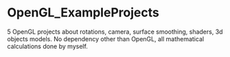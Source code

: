 # OpenGL_ExampleProjects
5 OpenGL projects about rotations, camera, surface smoothing, shaders, 3d objects models. No dependency other than OpenGL, all mathematical calculations done by myself.
